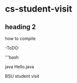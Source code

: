 # cs-student-visit

## heading 2

how to compile

-ToDO:

'''bash

java Hello.java

BSU student visit
